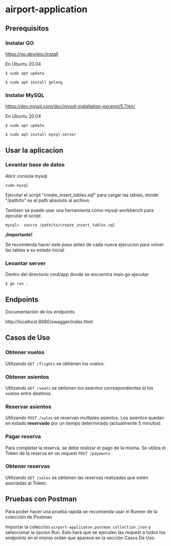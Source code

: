 # airport-application

## Prerequisitos

### Instalar GO

https://go.dev/doc/install

En Ubuntu 20.04

``$ sudo apt update``

``$ sudo apt install golang``

### Instalar MySQL

https://dev.mysql.com/doc/mysql-installation-excerpt/5.7/en/

En Ubuntu 20.04

``$ sudo apt update``

``$ sudo apt install mysql-server``

## Usar la aplicacion

### Levantar base de datos

Abrir consola mysql

``sudo mysql ``

Ejecutar el script "create_insert_tables.sql" para cargar las tablas, donde "/path/to" es el path absoluto al archivo.

Tambien se puede usar una herramienta como mysql-workbench para ejecutar el script

``mysql>  source /path/to/create_insert_tables.sql``

**¡Importante!**

Se recomienda hacer este paso antes de cada nueva ejecucion para volver las tablas a su estado inicial

### Levantar server

Dentro del directorio cmd/app donde se encuentra main.go ejecutar

``$ go run .``

## Endpoints

Documentación de los endpoints

http://localhost:8080/swagger/index.html

## Casos de Uso

### Obtener vuelos
Utilizando `GET /flights` se obtienen los vuelos.

### Obtener asientos
Utilizando `GET /seats` se obtienen los asientos correspondientes al los vuelos entre destinos.

### Reservar asientos
Utilizando `POST /sales` se reservan multiples asientos.
Los asientos quedan en estado **reservado** por un tiempo determinado (actualmente 5 minutos).

### Pagar reserva
Para completar la reserva, se debe realizar el pago de la misma.
Se utiliza el Token de la reserva en un request `POST /payments`

### Obtener reservas
Utilizando `GET /sales` se obtienen las reservas realizadas que esten asociadas al Token.


## Pruebas con Postman

Para poder hacer una prueba rapida se recomienda usar el Runner de la colección de Postman

Importar la colección `airport-applicaton.postman_collection.json` y
seleccionar la opcion Run. Esto hará que se ejecuten las request a todos los 
endpoints en el mismo orden que aparece en la sección Casos De Uso.
